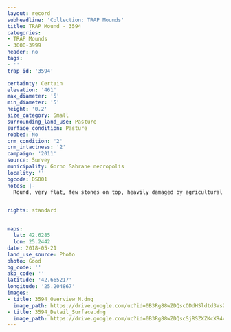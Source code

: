 ```yaml
---
layout: record
subheadline: 'Collection: TRAP Mounds'
title: TRAP Mound - 3594
categories:
- TRAP Mounds
- 3000-3999
header: no
tags:
- ''
trap_id: '3594'

certainty: Certain
elevation: '461'
max_diameter: '5'
min_diameter: '5'
height: '0.2'
size_category: Small
surrounding_land_use: Pasture
surface_condition: Pasture
robbed: No
crm_condition: '2'
crm_intactness: '2'
campaign: '2011'
source: Survey
municipality: Gorno Sahrane necropolis
locality: ''
bgcode: DS001
notes: |-
  Round, very flat, few stones on top, heavily damaged by agricultural activity.


rights: standard


maps:
  lat: 42.6285
  lon: 25.2442
date: 2018-05-21
land_use_source: Photo
photo: Good
bg_code: ''
akb_code: ''
latitude: '42.665217'
longitude: '25.204867'
images:
- title: 3594_Overview_N.dng
  image_path: https://drive.google.com/uc?id=0B3Rg88wZDQscODdHSldtd3VsZWs
- title: 3594_Detail_Surface.dng
  image_path: https://drive.google.com/uc?id=0B3Rg88wZDQscSjRSZXZKcXR4cXM
---
```

